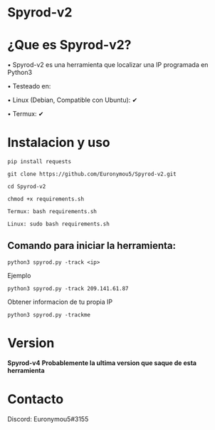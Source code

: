 # Spyrod-v2

# ¿Que es Spyrod-v2?
• Spyrod-v2 es una herramienta que localizar una IP programada en Python3

• Testeado en:

• Linux (Debian, Compatible con Ubuntu): ✔

• Termux: ✔

# Instalacion y uso
```
pip install requests
```
```
git clone https://github.com/Euronymou5/Spyrod-v2.git
```
```
cd Spyrod-v2
```
```
chmod +x requirements.sh
```
```
Termux: bash requirements.sh    

Linux: sudo bash requirements.sh
```

## Comando para iniciar la herramienta:
```
python3 spyrod.py -track <ip>
```

Ejemplo
```
python3 spyrod.py -track 209.141.61.87
```

Obtener informacion de tu propia IP

```
python3 spyrod.py -trackme
```


# Version
**Spyrod-v4**
**Probablemente la ultima version que saque de esta herramienta**

# Contacto
Discord: Euronymou5#3155

